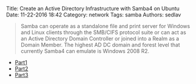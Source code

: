 Title: Create an Active Directory Infrastructure with Samba4 on Ubuntu
Date: 11-22-2016 18:42
Category: network
Tags: samba
Authors: sedlav

> Samba can operate as a standalone file and print server for Windows and Linux clients through the SMB/CIFS protocol suite or can act as an Active Directory Domain Controller or joined into a Realm as a Domain Member. The highest AD DC domain and forest level that currently Samba4 can emulate is Windows 2008 R2.

* [Part1](http://www.tecmint.com/install-samba4-active-directory-ubuntu/)
* [Part2](http://www.tecmint.com/manage-samba4-active-directory-linux-command-line/)
* [Part3](http://www.tecmint.com/manage-samba4-active-directory-linux-command-line/)

